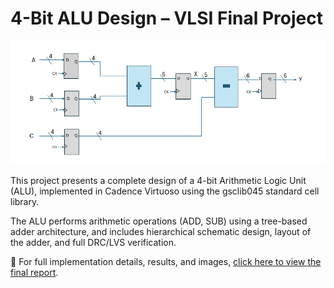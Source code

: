 # 4-Bit ALU Design – VLSI Final Project
![ALU Block Diagram](./Block_Diagram.png)

This project presents a complete design of a 4-bit Arithmetic Logic Unit (ALU), implemented in Cadence Virtuoso using the gsclib045 standard cell library.

The ALU performs arithmetic operations (ADD, SUB) using a tree-based adder architecture, and includes hierarchical schematic design, layout of the adder, and full DRC/LVS verification.

📄 For full implementation details, results, and images, [click here to view the final report](./report.pdf).
